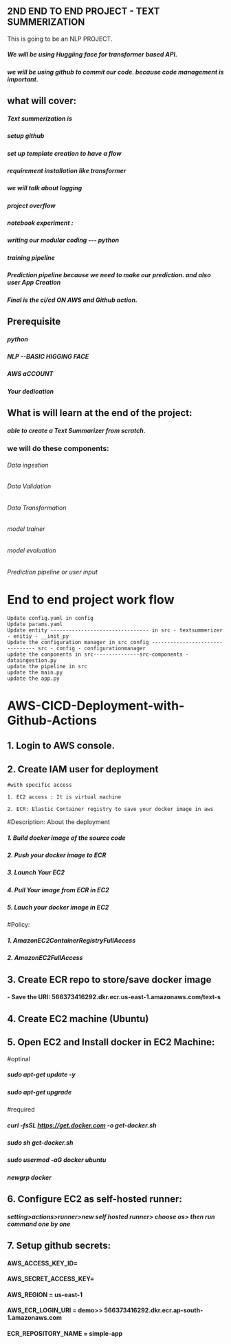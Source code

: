 
## 2ND END TO END PROJECT - TEXT SUMMERIZATION
This is going to be an NLP PROJECT.

##### We will be using Huggiing face for transformer based API.
##### we will be using github to commit our code. because code management is important.

## what will cover:
##### Text summerization is 
##### setup github
##### set up template creation to have a flow
##### requirement installation like transformer 
##### we will talk about logging 
##### project overflow
##### notebook experiment : 
##### writing our modular coding --- python
##### training pipeline
##### Prediction pipeline because we need to make our prediction. and also user App Creation
##### Final is the ci/cd ON AWS and Github action.


## Prerequisite
##### python
##### NLP --BASIC HIGGING FACE
##### AWS aCCOUNT
##### Your dedication


## What is will learn at the end of the project:
##### able to create a Text Summarizer from scratch.


### we will do these components:
###### Data ingestion
###### Data Validation
###### Data Transformation
###### model trainer
###### model evaluation
###### Prediction pipeline or user input


# End to end project work flow
    Update config.yaml in config
    Update params.yaml
    Update entity -------------------------------- in src - textsummerizer - enitiy - __init_py
    Update the configuration manager in src config -------------------------------- src - config - configurationmanager
    update the conponents in src---------------src-components - dataingestion.py
    update the pipeline in src
    update the main.py
    update the app.py



# AWS-CICD-Deployment-with-Github-Actions
## 1. Login to AWS console.
## 2. Create IAM user for deployment

    #with specific access

    1. EC2 access : It is virtual machine

    2. ECR: Elastic Container registry to save your docker image in aws


#Description: About the deployment

##### 1. Build docker image of the source code

##### 2. Push your docker image to ECR

##### 3. Launch Your EC2 

##### 4. Pull Your image from ECR in EC2

##### 5. Lauch your docker image in EC2

#Policy:

##### 1. AmazonEC2ContainerRegistryFullAccess

##### 2. AmazonEC2FullAccess

## 3. Create ECR repo to store/save docker image
#### - Save the URI: 566373416292.dkr.ecr.us-east-1.amazonaws.com/text-s

## 4. Create EC2 machine (Ubuntu)
## 5. Open EC2 and Install docker in EC2 Machine:

#optinal

##### sudo apt-get update -y

##### sudo apt-get upgrade

#required

##### curl -fsSL https://get.docker.com -o get-docker.sh

##### sudo sh get-docker.sh

##### sudo usermod -aG docker ubuntu

##### newgrp docker


## 6. Configure EC2 as self-hosted runner:
##### setting>actions>runner>new self hosted runner> choose os> then run command one by one

## 7. Setup github secrets:
#### AWS_ACCESS_KEY_ID=

#### AWS_SECRET_ACCESS_KEY=

#### AWS_REGION = us-east-1

#### AWS_ECR_LOGIN_URI = demo>>  566373416292.dkr.ecr.ap-south-1.amazonaws.com

#### ECR_REPOSITORY_NAME = simple-app